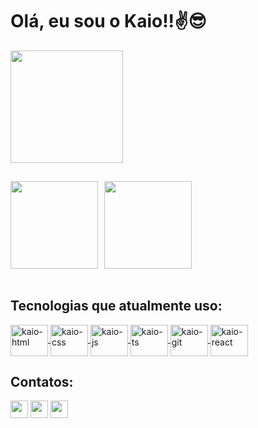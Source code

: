 <h1> Olá, eu sou o Kaio!!✌😎 </h1>
<a href="https://github.com/KaiooLopes"><img align="center" height="180rem"
        src="https://cdn.discordapp.com/attachments/801799991567319071/1018758902529138718/ezgif.com-gif-maker.gif"
        /></a></a>
<h2>
<div style="display:flex">
    <img height="140rem" style="padding-right: 10px;"
        src="https://github-readme-stats.vercel.app/api/wakatime?username=KaiooLopes&theme=dark"/>
    <img height="140rem"
        src="https://github-readme-stats.vercel.app/api/top-langs/?username=KaioLopes&layout=compact&langs_count=10&theme=dark"/>
</div>
</h2>

<div style="display:flex; flex-direction:column">

<h2>Tecnologias que atualmente uso:</h2>

<a href="https://github.com/KaiooLopes"/>
        <img align="center" alt="kaio-html" height="50" width="60"
            src="https://cdn.jsdelivr.net/gh/devicons/devicon/icons/html5/html5-original.svg"
            />
        <img align="center" alt="kaio-css" height="50" width="60"
            src="https://cdn.jsdelivr.net/gh/devicons/devicon/icons/css3/css3-original.svg"
            />
        <img align="center" alt="kaio-js" height="50" width="60"
            src="https://cdn.jsdelivr.net/gh/devicons/devicon/icons/javascript/javascript-original.svg"
            />
        <img align="center" alt="kaio-ts" height="50" width="60"
            src="https://cdn.jsdelivr.net/gh/devicons/devicon/icons/typescript/typescript-original.svg"
            />
        <img align="center" alt="kaio-git" height="50" width="60"
            src="https://cdn.jsdelivr.net/gh/devicons/devicon/icons/git/git-original.svg"
            />
        <img align="center" alt="kaio-react" height="50" width="60"
            src="https://cdn.jsdelivr.net/gh/devicons/devicon/icons/react/react-original.svg"
            />
</a>

</div>

<div>

<h2>Contatos:</h2>

<a href="mailto:kaio.loopes18@gmail.com" target="_blank"><img
            height="28"
            src="https://img.shields.io/badge/Gmail-D14836?style=for-the-badge&logo=gmail&logoColor=white"/></a>
<a href="https://www.instagram.com/kaio_al1/" target="_blank"><img
            height="28"
            src="https://img.shields.io/badge/Instagram-E4405F?style=for-the-badge&logo=instagram&logoColor=white"/></a>
<a href="https://www.linkedin.com/in/kaio-alves-lopes-3a1057245/"
        target="_blank"><img height="28"
            src="https://img.shields.io/badge/LinkedIn-0077B5?style=for-the-badge&logo=linkedin&logoColor=white"/></a>

</div>
